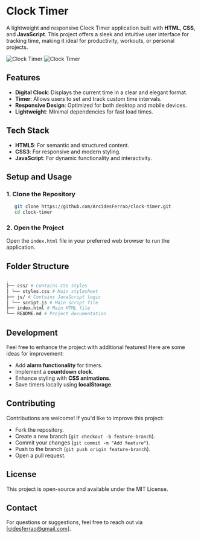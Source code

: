 # Clock Timer

A lightweight and responsive Clock Timer application built with **HTML**, **CSS**, and **JavaScript**. This project offers a sleek and intuitive user interface for tracking time, making it ideal for productivity, workouts, or personal projects.

![Clock Timer](/clock-timer/clock-timer.png) ![Clock Timer](/clock-timer/clock-timer-2.png)

## Features

- **Digital Clock**: Displays the current time in a clear and elegant format.
- **Timer**: Allows users to set and track custom time intervals.
- **Responsive Design**: Optimized for both desktop and mobile devices.
- **Lightweight**: Minimal dependencies for fast load times.

## Tech Stack

- **HTML5**: For semantic and structured content.
- **CSS3**: For responsive and modern styling.
- **JavaScript**: For dynamic functionality and interactivity.

## Setup and Usage

### 1. Clone the Repository

```bash
   git clone https://github.com/ArcidesFerrao/clock-timer.git
   cd clock-timer
```

### 2. Open the Project

Open the `index.html` file in your preferred web browser to run the application.

## Folder Structure

```bash
.
├── css/ # Contains CSS styles
│ └── styles.css # Main stylesheet
├── js/ # Contains JavaScript logic
│ └── script.js # Main script file
├── index.html # Main HTML file
└── README.md # Project documentation
```

## Development

Feel free to enhance the project with additional features! Here are some ideas for improvement:

- Add **alarm functionality** for timers.
- Implement a **countdown clock**.
- Enhance styling with **CSS animations**.
- Save timers locally using **localStorage**.

## Contributing

Contributions are welcome! If you'd like to improve this project:

- Fork the repository.
- Create a new branch (`git checkout -b feature-branch`).
- Commit your changes (`git commit -m "Add feature"`).
- Push to the branch (`git push origin feature-branch`).
- Open a pull request.

## License

This project is open-source and available under the MIT License.

## Contact

For questions or suggestions, feel free to reach out via [cidesferrao@gmail.com].
